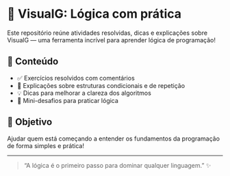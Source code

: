 # 🧮 VisualG: Lógica com prática

Este repositório reúne atividades resolvidas, dicas e explicações sobre VisualG — uma ferramenta incrível para aprender lógica de programação!

## 📂 Conteúdo

- ✅ Exercícios resolvidos com comentários
- 📘 Explicações sobre estruturas condicionais e de repetição
- 💡 Dicas para melhorar a clareza dos algoritmos
- 🧠 Mini-desafios para praticar lógica

## 🚀 Objetivo

Ajudar quem está começando a entender os fundamentos da programação de forma simples e prática!

---

> “A lógica é o primeiro passo para dominar qualquer linguagem.” ✨

